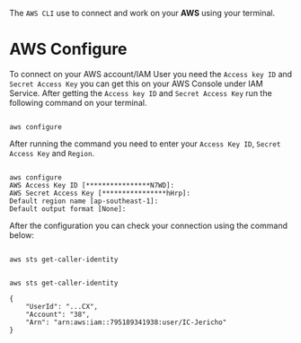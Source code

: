 The `AWS CLI` use to connect and work on your **AWS** using your terminal.

# AWS Configure
To connect on your AWS account/IAM User you need the `Access key ID` and `Secret Access Key` you can get this on your AWS Console under IAM Service. After getting the `Access key ID` and `Secret Access Key` run the following command on your terminal.

```shell

aws configure

```

After running the command you need to enter your `Access Key ID`, `Secret Access Key` and `Region`.
```shell

aws configure
AWS Access Key ID [****************N7WD]: 
AWS Secret Access Key [****************hHrp]: 
Default region name [ap-southeast-1]: 
Default output format [None]:

```

After the configuration you can check your connection using the command below:

```shell

aws sts get-caller-identity

```

```shell

aws sts get-caller-identity

{
    "UserId": "...CX",
    "Account": "38",
    "Arn": "arn:aws:iam::795189341938:user/IC-Jericho"
}

```

